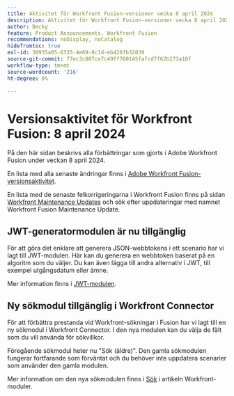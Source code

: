 ```yaml
---
title: Aktivitet för Workfront Fusion-versioner vecka 8 april 2024
description: Aktivitet för Workfront Fusion-versioner vecka 8 april 2024
author: Becky
feature: Product Announcements, Workfront Fusion
recommendations: noDisplay, noCatalog
hidefromtoc: true
exl-id: 30935a05-6335-4e69-8c1d-eb426fb32039
source-git-commit: 77ec3c007ce7c49ff760145fafcd7f62b273a18f
workflow-type: tm+mt
source-wordcount: '216'
ht-degree: 0%

---
```


# Versionsaktivitet för Workfront Fusion: 8 april 2024

På den här sidan beskrivs alla förbättringar som gjorts i Adobe Workfront Fusion under veckan 8 april 2024.

En lista med alla senaste ändringar finns i [Adobe Workfront Fusion-versionsaktivitet](/help/workfront-fusion/fusion-product-releases/fusion-release-activity.md).

En lista med de senaste felkorrigeringarna i Workfront Fusion finns på sidan [Workfront Maintenance Updates](https://experienceleague.adobe.com/docs/workfront-known-issues/releases/current-updates.html?lang=sv-SE) och sök efter uppdateringar med namnet Workfront Fusion Maintenance Update.

## JWT-generatormodulen är nu tillgänglig

För att göra det enklare att generera JSON-webbtokens i ett scenario har vi lagt till JWT-modulen. Här kan du generera en webbtoken baserat på en algoritm som du väljer. Du kan även lägga till andra alternativ i JWT, till exempel utgångsdatum eller ämne.

Mer information finns i [JWT-modulen](/help/workfront-fusion/references/apps-and-modules/tools-and-transformers/jwt-modules.md).

## Ny sökmodul tillgänglig i Workfront Connector

För att förbättra prestanda vid Workfront-sökningar i Fusion har vi lagt till en ny sökmodul i Workfront Connector. I den nya modulen kan du välja de fält som du vill använda för sökvillkor.

Föregående sökmodul heter nu &quot;Sök (äldre)&quot;. Den gamla sökmodulen fungerar fortfarande som förväntat och du behöver inte uppdatera scenarier som använder den gamla modulen.

Mer information om den nya sökmodulen finns i [Sök](/help/workfront-fusion/references/apps-and-modules/adobe-connectors/workfront-modules.md#searches) i artikeln Workfront-moduler.
